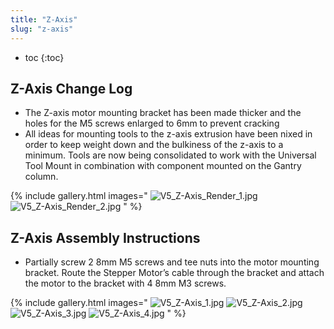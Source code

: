 ```yaml
---
title: "Z-Axis"
slug: "z-axis"
---
```


* toc
{:toc}

## Z-Axis Change Log
  * The Z-axis motor mounting bracket has been made thicker and the holes for the M5 screws enlarged to 6mm to prevent cracking
  * All ideas for mounting tools to the z-axis extrusion have been nixed in order to keep weight down and the bulkiness of the z-axis to a minimum. Tools are now being consolidated to work with the Universal Tool Mount in combination with component mounted on the Gantry column.

{% include gallery.html images="
![V5_Z-Axis_Render_1.jpg](_images/Axis_Render_1.jpg)
![V5_Z-Axis_Render_2.jpg](_images/Axis_Render_2.jpg)
" %}

## Z-Axis Assembly Instructions
  * Partially screw 2 8mm M5 screws and tee nuts into the motor mounting bracket. Route the Stepper Motor’s cable through the bracket and attach the motor to the bracket with 4 8mm M3 screws.

{% include gallery.html images="
![V5_Z-Axis_1.jpg](_images/Axis_1.jpg)
![V5_Z-Axis_2.jpg](_images/Axis_2.jpg)
![V5_Z-Axis_3.jpg](_images/Axis_3.jpg)
![V5_Z-Axis_4.jpg](_images/Axis_4.jpg)
" %}


